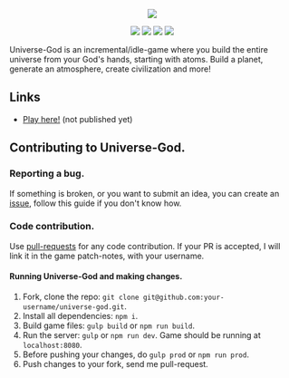 <p align="center">
	<img src="http://i.imgur.com/65GzXVK.png">
</p>

<p align="center">
  <img src="https://david-dm.org/totominc/universe-god/status.svg">
  <img src="https://david-dm.org/totominc/universe-god/dev-status.svg">
  <img src="https://travis-ci.org/TotomInc/universe-god.svg?branch=dev">
  <img src="https://codeclimate.com/github/TotomInc/universe-god/badges/gpa.svg">
</p>

Universe-God is an incremental/idle-game where you build the entire universe from your God's hands, starting with atoms. Build a planet, generate an atmosphere, create civilization and more!

## Links

* [Play here!](http://totominc.github.io/universe-god) (not published yet)

## Contributing to Universe-God.

### Reporting a bug.

If something is broken, or you want to submit an idea, you can create an [issue](https://help.github.com/articles/creating-an-issue "Issue article on help.github.com"), follow this guide if you don't know how.

### Code contribution.

Use [pull-requests](https://help.github.com/articles/about-pull-requests "Pull-request article on help.github.com") for any code contribution. If your PR is accepted, I will link it in the game patch-notes, with your username.

#### Running Universe-God and making changes.

1. Fork, clone the repo: `git clone git@github.com:your-username/universe-god.git`.
2. Install all dependencies: `npm i`.
3. Build game files: `gulp build` or `npm run build`.
4. Run the server: `gulp` or `npm run dev`. Game should be running at `localhost:8080`.
5. Before pushing your changes, do `gulp prod` or `npm run prod`.
6. Push changes to your fork, send me pull-request.
